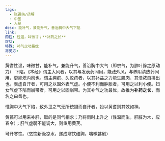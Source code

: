 ```yaml
---
tags:
  - 张锡纯/药解
  - 中医
  - 人纪
desc: 能补气，兼能升气，善治胸中大气下陷
link: 
药性: 性温，味微甘；**补药之长**
症状: 
特殊: 补气之功最优
常见方:
---
```

黄耆性温，味微甘，能补气，兼能升气，善治胸中大气（即宗气，为肺叶辟之原动力） 下陷。《本经》谓主大风者，以其与发表药同用，能祛外风，与养阴清热药同用，更能熄内风也。谓主痈疽、久败疮者，以其补益之力能生肌肉，其溃脓自排出也。表虚自汗者，可用之以固外表气虚。小便不利而肿胀者，可用之以利小便。妇女气虚下陷而崩带者，可用之以固崩带。为其补气之功最优，故推为**补药之长**，而名之曰耆也。


惟胸中大气下陷，致外卫之气无所统摄而自汗者，投以黄耆则其效如神。

黄芪可以用来补肝，取的是同气相求；乃将雨时上升之（性温而生，肝脏为木，应春令）；肝气虚弱不能调大，则重用黄芪。

可开寒饮。（恣饮新汲凉水，遂成寒饮结胸，喘嗽甚剧）